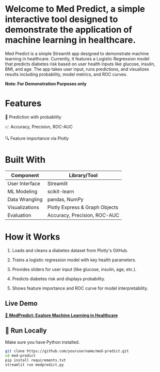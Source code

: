 # Welcome to Med Predict, a simple interactive tool designed to demonstrate the application of machine learning in healthcare.

Med Predict is a simple Streamlit app designed to demonstrate machine learning in healthcare. Currently, it features a Logistic Regression model that predicts diabetes risk based on user health inputs like glucose, insulin, BMI, and age. The app takes user input, runs predictions, and visualizes results including probability, model metrics, and ROC curves.


**Note:  For Demonstration Purposes only**


# Features

  🧪 Prediction with probability

  📈 Accuracy, Precision, ROC-AUC

  🔍 Feature importance via Plotly


# Built With

  | Component      | Library/Tool                   |
| -------------- | ------------------------------ |
| User Interface | Streamlit                      |
| ML Modeling    | scikit-learn                   |
| Data Wrangling | pandas, NumPy                  |
| Visualizations | Plotly Express & Graph Objects |
| Evaluation     | Accuracy, Precision, ROC-AUC   |

# How it Works

 1) Loads and cleans a diabetes dataset from Plotly's GitHub.

 2) Trains a logistic regression model with key health parameters.

 3) Provides sliders for user input (like glucose, insulin, age, etc.).

 4) Predicts diabetes risk and displays probability.

 5) Shows feature importance and ROC curve for model interpretability.


## Live Demo

[🔮 **MedPredict: Explore Machine Learning in Healthcare**](https://medpredictv1.streamlit.app/)

## 🚀 Run Locally

Make sure you have Python installed.

```bash
git clone https://github.com/yourusername/med-predict.git
cd med-predict
pip install requirements.txt
streamlit run medpredict.py


